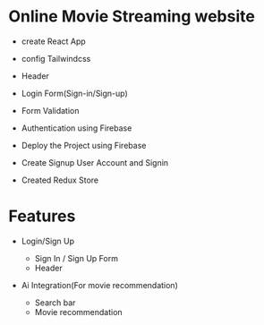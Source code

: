  # Online Movie Streaming website 

 - create React App
 - config Tailwindcss
 
 - Header
 - Login Form(Sign-in/Sign-up)
 - Form Validation
 - Authentication using Firebase
 - Deploy the Project using Firebase
 - Create Signup User Account and Signin
 - Created Redux Store

 # Features

 - Login/Sign Up
     - Sign In / Sign Up Form
     - Header
 
 - Ai Integration(For movie recommendation)
    - Search bar 
    - Movie recommendation
